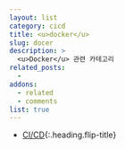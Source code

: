 ```yaml
---
layout: list
category: cicd
title: <u>docker</u>
slug: docer
description: >
  <u>Docker</u> 관련 카테고리
related_posts:
  -
addons:
  - related
  - comments
list: true
---
```


* [CI/CD]{:.heading.flip-title}

[CI/CD]: /cicd/
